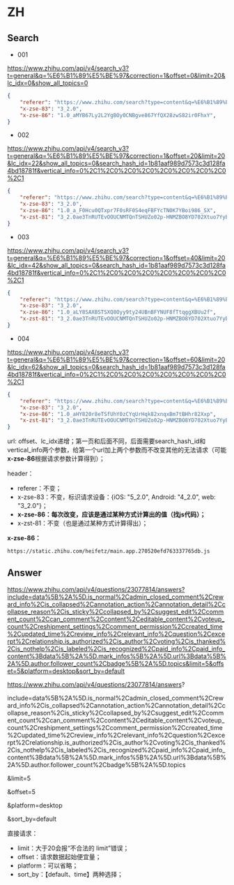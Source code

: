 # ZH

## Search

- 001

https://www.zhihu.com/api/v4/search_v3?t=general&q=%E6%B1%89%E5%BE%97&correction=1&offset=0&limit=20&lc_idx=0&show_all_topics=0

```json
{
    "referer": "https://www.zhihu.com/search?type=content&q=%E6%B1%89%E5%BE%97",
    "x-zse-83": "3_2.0",
    "x-zse-86": "1.0_aMYB67Ly2L2YgBOy0CNBgve867YfQX28zwS82ir0FhxY",
}
```



- 002

https://www.zhihu.com/api/v4/search_v3?t=general&q=%E6%B1%89%E5%BE%97&correction=1&offset=20&limit=20&lc_idx=22&show_all_topics=0&search_hash_id=1b81aaf989d7573c3d128fa4bd18781f&vertical_info=0%2C1%2C0%2C0%2C0%2C0%2C0%2C0%2C0%2C1

```json
{
    "referer": "https://www.zhihu.com/search?type=content&q=%E6%B1%89%E5%BE%97",
    "x-zse-83": "3_2.0",
    "x-zse-86": "1.0_a_F0Hcu0QTxpr7F0sRF0S4eqFBFYcTN0K7YBoi986_SX",
    "x-zst-81": "3_2.0ae3TnRUTEvOOUCNMTQnTSHUZo02p-HNMZBO8YD702Xtuo7YyB6P0Eiuy-LS9-hp1DufI-we8gGHPgJO1xuPZ0GxCTJHR7820XM20cLRGDJXfgGCBxupMuD_Ie8FL7AtqM6O1VDQyQ6nxrRPCHukMoCXBEgOsiRP0XL2ZUBXmDDV9qhnyTXFMnXcTF_ntRueThXgBZupYbixm6_YYRJXmObL0HwpmtwCqiCgCWrXyjwLx0B3CbULCJU90aBCPv0pmjhVODbNBfDwLfDO8f9FCzqoffuwVjre1KqLf1JHBhhNOrqxYzCSVxbHC0gV_WCH0s_V_ODC0PDL8HGNYf7FK3hLmb8gmYgSC-q38PUUB6JO1HCL0vqfz99xGSXpO1Bx9Qge8HDcYg9CfXucV0UF0DCVMAwcpoGSGzDHBjBxOYhpVfwe9mDwLavxq0gxxsG2qJGVZubwOqGF8tbSmTDHOJgXYeeNOZGoY10XBQQOC"
}
```



- 003

https://www.zhihu.com/api/v4/search_v3?t=general&q=%E6%B1%89%E5%BE%97&correction=1&offset=40&limit=20&lc_idx=42&show_all_topics=0&search_hash_id=1b81aaf989d7573c3d128fa4bd18781f&vertical_info=0%2C1%2C0%2C0%2C0%2C0%2C0%2C0%2C0%2C1

```json
{
    "referer": "https://www.zhihu.com/search?type=content&q=%E6%B1%89%E5%BE%97",
    "x-zse-83": "3_2.0",
    "x-zse-86": "1.0_aLY8SAXBSTSXQ8Oyy9ty24UBnBFYNUF8fTtqggXBUu2f",
    "x-zst-81": "3_2.0ae3TnRUTEvOOUCNMTQnTSHUZo02p-HNMZBO8YD702Xtuo7YyB6P0Eiuy-LS9-hp1DufI-we8gGHPgJO1xuPZ0GxCTJHR7820XM20cLRGDJXfgGCBxupMuD_Ie8FL7AtqM6O1VDQyQ6nxrRPCHukMoCXBEgOsiRP0XL2ZUBXmDDV9qhnyTXFMnXcTF_ntRueThXgBZupYbixm6_YYRJXmObL0HwpmtwCqiCgCWrXyjwLx0B3CbULCJU90aBCPv0pmjhVODbNBfDwLfDO8f9FCzqoffuwVjre1KqLf1JHBhhNOrqxYzCSVxbHC0gV_WCH0s_V_ODC0PDL8HGNYf7FK3hLmb8gmYgSC-q38PUUB6JO1HCL0vqfz99xGSXpO1Bx9Qge8HDcYg9CfXucV0UF0DCVMAwcpoGSGzDHBjBxOYhpVfwe9mDwLavxq0gxxsG2qJGVZubwOqGF8tbSmTDHOJgXYeeNOZGoY10XBQQOC"
}
```

- 004

https://www.zhihu.com/api/v4/search_v3?t=general&q=%E6%B1%89%E5%BE%97&correction=1&offset=60&limit=20&lc_idx=62&show_all_topics=0&search_hash_id=1b81aaf989d7573c3d128fa4bd18781f&vertical_info=0%2C1%2C0%2C0%2C0%2C0%2C0%2C0%2C0%2C1

```json
{
    "referer": "https://www.zhihu.com/search?type=content&q=%E6%B1%89%E5%BE%97",
    "x-zse-83": "3_2.0",
    "x-zse-86": "1.0_aHY820r8eTSfUhY0zCYqUrHqk82xnqxBm7tBHhr82Xxp",
    "x-zst-81": "3_2.0ae3TnRUTEvOOUCNMTQnTSHUZo02p-HNMZBO8YD702Xtuo7YyB6P0Eiuy-LS9-hp1DufI-we8gGHPgJO1xuPZ0GxCTJHR7820XM20cLRGDJXfgGCBxupMuD_Ie8FL7AtqM6O1VDQyQ6nxrRPCHukMoCXBEgOsiRP0XL2ZUBXmDDV9qhnyTXFMnXcTF_ntRueThXgBZupYbixm6_YYRJXmObL0HwpmtwCqiCgCWrXyjwLx0B3CbULCJU90aBCPv0pmjhVODbNBfDwLfDO8f9FCzqoffuwVjre1KqLf1JHBhhNOrqxYzCSVxbHC0gV_WCH0s_V_ODC0PDL8HGNYf7FK3hLmb8gmYgSC-q38PUUB6JO1HCL0vqfz99xGSXpO1Bx9Qge8HDcYg9CfXucV0UF0DCVMAwcpoGSGzDHBjBxOYhpVfwe9mDwLavxq0gxxsG2qJGVZubwOqGF8tbSmTDHOJgXYeeNOZGoY10XBQQOC"
}
```





url: offset、lc_idx递增；第一页和后面不同，后面需要search_hash_id和vertical_info两个参数，给第一个url加上两个参数而不改变其他的无法请求（可能**x-zse-86**根据请求参数计算得到）；

header：

- referer：不变；
- x-zse-83：不变，标识请求设备：{iOS: "5_2.0", Android: "4_2.0", web: "3_2.0"}；
- **x-zse-86：每次改变，应该是通过某种方式计算出的值（找js代码）；**
- x-zst-81：不变（也是通过某种方式计算得出）；



**x-zse-86：**

```
https://static.zhihu.com/heifetz/main.app.270520efd763337765db.js
```



## Answer

https://www.zhihu.com/api/v4/questions/23077814/answers?include=data%5B%2A%5D.is_normal%2Cadmin_closed_comment%2Creward_info%2Cis_collapsed%2Cannotation_action%2Cannotation_detail%2Ccollapse_reason%2Cis_sticky%2Ccollapsed_by%2Csuggest_edit%2Ccomment_count%2Ccan_comment%2Ccontent%2Ceditable_content%2Cvoteup_count%2Creshipment_settings%2Ccomment_permission%2Ccreated_time%2Cupdated_time%2Creview_info%2Crelevant_info%2Cquestion%2Cexcerpt%2Crelationship.is_authorized%2Cis_author%2Cvoting%2Cis_thanked%2Cis_nothelp%2Cis_labeled%2Cis_recognized%2Cpaid_info%2Cpaid_info_content%3Bdata%5B%2A%5D.mark_infos%5B%2A%5D.url%3Bdata%5B%2A%5D.author.follower_count%2Cbadge%5B%2A%5D.topics&limit=5&offset=5&platform=desktop&sort_by=default



https://www.zhihu.com/api/v4/questions/23077814/answers?

include=data%5B%2A%5D.is_normal%2Cadmin_closed_comment%2Creward_info%2Cis_collapsed%2Cannotation_action%2Cannotation_detail%2Ccollapse_reason%2Cis_sticky%2Ccollapsed_by%2Csuggest_edit%2Ccomment_count%2Ccan_comment%2Ccontent%2Ceditable_content%2Cvoteup_count%2Creshipment_settings%2Ccomment_permission%2Ccreated_time%2Cupdated_time%2Creview_info%2Crelevant_info%2Cquestion%2Cexcerpt%2Crelationship.is_authorized%2Cis_author%2Cvoting%2Cis_thanked%2Cis_nothelp%2Cis_labeled%2Cis_recognized%2Cpaid_info%2Cpaid_info_content%3Bdata%5B%2A%5D.mark_infos%5B%2A%5D.url%3Bdata%5B%2A%5D.author.follower_count%2Cbadge%5B%2A%5D.topics

&limit=5

&offset=5

&platform=desktop

&sort_by=default



直接请求：

- limit：大于20会报“不合法的 limit”错误；
- offset：请求数据起始便宜量；
- platform：可以省略；
- sort_by：【default、time】两种选择；

